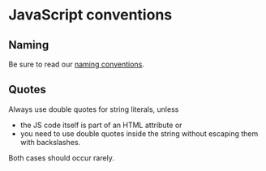 # JavaScript conventions

## Naming

Be sure to read our [naming conventions](general-naming.md).

## Quotes

Always use double quotes for string literals, unless

* the JS code itself is part of an HTML attribute or
* you need to use double quotes inside the string without escaping them with backslashes.

Both cases should occur rarely.